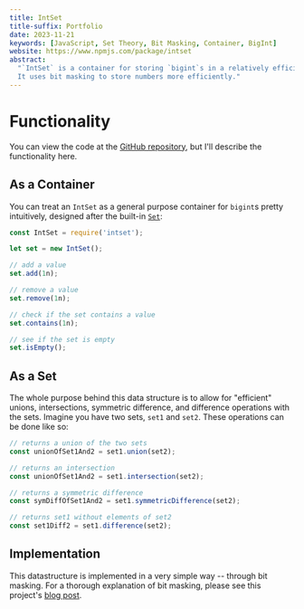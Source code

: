 ```yaml
---
title: IntSet
title-suffix: Portfolio
date: 2023-11-21
keywords: [JavaScript, Set Theory, Bit Masking, Container, BigInt]
website: https://www.npmjs.com/package/intset
abstract:
  "`IntSet` is a container for storing `bigint`s in a relatively efficient manner.
  It uses bit masking to store numbers more efficiently."
---
```


# Functionality

You can view the code at the [GitHub repository](https://github.com/athanclark/intset.js),
but I'll describe the functionality here.

## As a Container

You can treat an `IntSet` as a general purpose container for `bigint`s pretty intuitively,
designed after the built-in
[`Set`](https://developer.mozilla.org/en-US/docs/Web/JavaScript/Reference/Global_Objects/Set):

```js
const IntSet = require('intset');

let set = new IntSet();

// add a value
set.add(1n);

// remove a value
set.remove(1n);

// check if the set contains a value
set.contains(1n);

// see if the set is empty
set.isEmpty();
```

## As a Set

The whole purpose behind this data structure is to allow for "efficient" unions, intersections,
symmetric difference, and difference operations with the sets. Imagine you have two sets,
`set1` and `set2`. These operations can be done like so:

```js
// returns a union of the two sets
const unionOfSet1And2 = set1.union(set2);

// returns an intersection
const unionOfSet1And2 = set1.intersection(set2);

// returns a symmetric difference
const symDiffOfSet1And2 = set1.symmetricDifference(set2);

// returns set1 without elements of set2
const set1Diff2 = set1.difference(set2);
```

## Implementation

This datastructure is implemented in a very simple way -- through bit masking. For a thorough
explanation of bit masking, please see this project's [blog post](/blog/intset.html#bit-masking).
